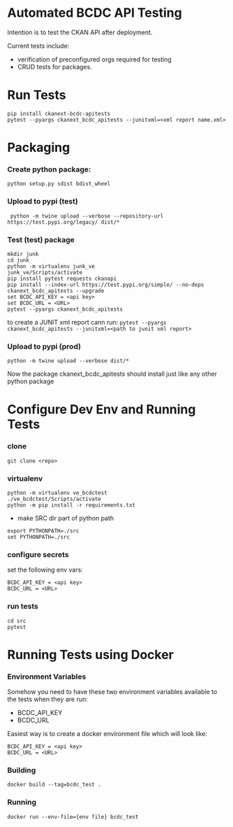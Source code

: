 # Automated BCDC API Testing

Intention is to test the CKAN API after deployment.

Current tests include:
 - verification of preconfigured orgs required for testing
 - CRUD tests for packages.

# Run Tests

```
pip install ckanext-bcdc-apitests
pytest --pyargs ckanext_bcdc_apitests --junitxml=<xml report name.xml>
```

# Packaging

### Create python package:

`python setup.py sdist bdist_wheel`

### Upload to pypi (test)

` python -m twine upload --verbose --repository-url https://test.pypi.org/legacy/ dist/*`

### Test (test) package
```
mkdir junk
cd junk
python -m virtualenv junk_ve
junk_ve/Scripts/activate
pip install pytest requests ckanapi
pip install --index-url https://test.pypi.org/simple/ --no-deps ckanext_bcdc_apitests --upgrade
set BCDC_API_KEY = <api key>
set BCDC_URL = <URL>
pytest --pyargs ckanext_bcdc_apitests
```

to create a JUNIT xml report cann run:
`pytest --pyargs ckanext_bcdc_apitests --junitxml=<path to junit xml report>`

### Upload to pypi (prod)

`python -m twine upload --verbose dist/*`

Now the package ckanext_bcdc_apitests should install just like any other python
package


# Configure Dev Env and Running Tests

### clone
`git clone <repo>`

### virtualenv 
```
python -m virtualenv ve_bcdctest
./ve_bcdctest/Scripts/activate
python -m pip install -r requirements.txt
```

* make SRC dir part of python path
```
export PYTHONPATH=./src
set PYTHONPATH=./src
```

### configure secrets
set the following env vars:

```
BCDC_API_KEY = <api key>
BCDC_URL = <URL>
```

### run tests
```
cd src
pytest
```

# Running Tests using Docker

### Environment Variables

Somehow you need to have these two environment variables available to the tests
when they are run:

* BCDC_API_KEY
* BCDC_URL

Easiest way is to create a docker environment file which will look like:

```
BCDC_API_KEY = <api key>
BCDC_URL = <URL>
```

### Building
`docker build --tag=bcdc_test .`

### Running
`docker run --env-file={env file} bcdc_test`



